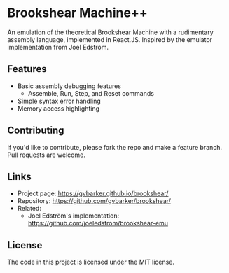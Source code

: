 # Brookshear Machine++
An emulation of the theoretical Brookshear Machine with a rudimentary assembly language, implemented in React.JS. Inspired by the emulator implementation from Joel Edström.

## Features
* Basic assembly debugging features
  - Assemble, Run, Step, and Reset commands
* Simple syntax error handling
* Memory access highlighting

## Contributing
If you'd like to contribute, please fork the repo and make a feature branch. Pull requests are welcome.

## Links
* Project page: https://gvbarker.github.io/brookshear/
* Repository: https://github.com/gvbarker/brookshear/
* Related:
  - Joel Edström's implementation: https://github.com/joeledstrom/brookshear-emu

## License
The code in this project is licensed under the MIT license.
